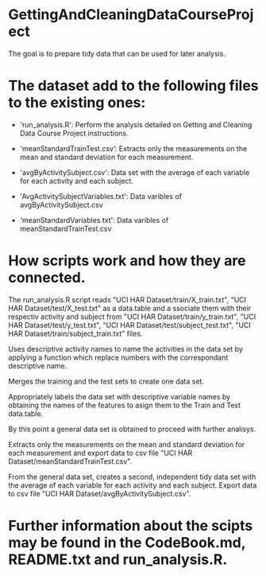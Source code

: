# GettingAndCleaningDataCourseProject
 The goal is to prepare tidy data that can be used for later analysis.
 

# The dataset add to the following files to the existing ones:

- 'run_analysis.R': Perform the analysis detailed on Getting and Cleaning Data Course Project instructions.

- 'meanStandardTrainTest.csv’: Extracts only the measurements on the mean and standard deviation for each measurement.

- 'avgByActivitySubject.csv': Data set with the average of each variable for each activity and each subject. 

- 'AvgActivitySubjectVariables.txt': Data varibles of avgByActivitySubject.csv

- 'meanStandardVariables.txt': Data varibles of meanStandardTrainTest.csv


# How scripts work and how they are connected.

  The run_analysis.R script reads "UCI HAR Dataset/train/X_train.txt", "UCI HAR Dataset/test/X_test.txt"  as a data.table
  and a ssociate them with their respectiv activity and subject from "UCI HAR Dataset/train/y_train.txt",
  "UCI HAR Dataset/test/y_test.txt", "UCI HAR Dataset/test/subject_test.txt", "UCI HAR Dataset/train/subject_train.txt" files.
    
  Uses descriptive activity names to name the activities in the data set by applying a function which replace 
  numbers with the correspondant descriptive name.
  
  Merges the training and the test sets to create one data set.  
  
  Appropriately labels the data set with descriptive variable names by obtaining
  the names of the features to asign them to the Train and Test data.table. 
  
  By this point a general data set is obtained to proceed with further analisys. 
  
  Extracts only the measurements on the mean and standard deviation for each measurement and export 
  data to csv file "UCI HAR Dataset/meanStandardTrainTest.csv".
    
  From the general data set, creates a second, independent tidy data set with the 
  average of each variable for each activity and each subject.
  Export data to csv file "UCI HAR Dataset/avgByActivitySubject.csv".
  
# Further information about the scipts may be found in the CodeBook.md, README.txt and run_analysis.R.
